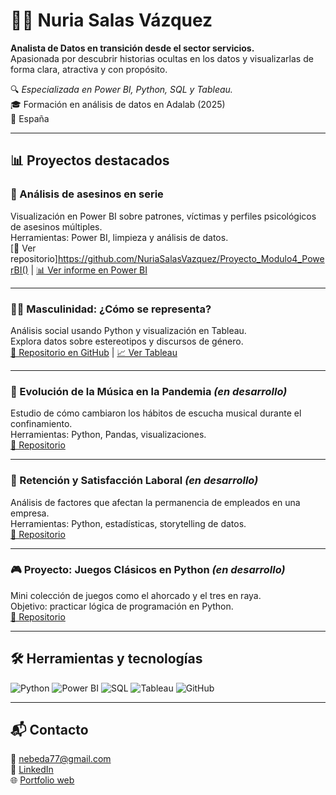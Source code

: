 # 👩‍💻 Nuria Salas Vázquez

**Analista de Datos en transición desde el sector servicios.**  
Apasionada por descubrir historias ocultas en los datos y visualizarlas de forma clara, atractiva y con propósito.  

🔍 *Especializada en Power BI, Python, SQL y Tableau.*  
🎓 Formación en análisis de datos en Adalab (2025)  
📍 España

---

## 📊 Proyectos destacados

### 🔪 Análisis de asesinos en serie
Visualización en Power BI sobre patrones, víctimas y perfiles psicológicos de asesinos múltiples.  
Herramientas: Power BI, limpieza y análisis de datos.  
[🔗 Ver repositorio]https://github.com/NuriaSalasVazquez/Proyecto_Modulo4_PowerBI() | [📊 Ver informe en Power BI](https://github.com/NuriaSalasVazquez/Proyecto_Modulo4_PowerBI/blob/main/Power%20BI/Final%20Project%20-%20prensentacion.pbix)

---

### 👨‍⚖️ Masculinidad: ¿Cómo se representa?
Análisis social usando Python y visualización en Tableau.  
Explora datos sobre estereotipos y discursos de género.  
[🔗 Repositorio en GitHub](https://github.com/NuriaSalasVazquez/da-project-promo-49-modulo-4-team-9) | [📈 Ver Tableau](https://public.tableau.com/app/profile/nuria.salas.vazquez/viz/SerunHombreenelSXXIUnaTragediaen6Actos_/Introduction)

---

### 🎵 Evolución de la Música en la Pandemia *(en desarrollo)*
Estudio de cómo cambiaron los hábitos de escucha musical durante el confinamiento.  
Herramientas: Python, Pandas, visualizaciones.  
[🔗 Repositorio](https://github.com/NuriaSalasVazquez/da-project-promo-49-modulo-2-team-4)

---

### 👥 Retención y Satisfacción Laboral *(en desarrollo)*
Análisis de factores que afectan la permanencia de empleados en una empresa.  
Herramientas: Python, estadísticas, storytelling de datos.  
[🔗 Repositorio](https://github.com/NuriaSalasVazquez/project-da-promo-49-modulo-3-team-4)

---

### 🎮 Proyecto: Juegos Clásicos en Python *(en desarrollo)*
Mini colección de juegos como el ahorcado y el tres en raya.  
Objetivo: practicar lógica de programación en Python.  
[🔗 Repositorio](https://github.com/NuriaSalasVazquez/Proyecto_Modulo1)

---

## 🛠️ Herramientas y tecnologías

![Python](https://img.shields.io/badge/Python-3776AB?style=for-the-badge&logo=python&logoColor=white)
![Power BI](https://img.shields.io/badge/Power%20BI-F2C811?style=for-the-badge&logo=powerbi&logoColor=black)
![SQL](https://img.shields.io/badge/SQL-336791?style=for-the-badge&logo=postgresql&logoColor=white)
![Tableau](https://img.shields.io/badge/Tableau-E97627?style=for-the-badge&logo=tableau&logoColor=white)
![GitHub](https://img.shields.io/badge/GitHub-100000?style=for-the-badge&logo=github&logoColor=white)

---

## 📬 Contacto

📧 nebeda77@gmail.com  
🔗 [LinkedIn](https://www.linkedin.com/in/nuria-salas-vazquez/)  
🌐 [Portfolio web](https://nuriasalasvazquez.github.io/portfolio_nuri/)
